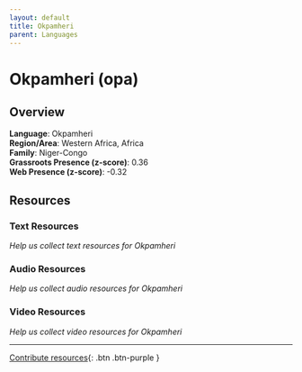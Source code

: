 ```yaml
---
layout: default
title: Okpamheri
parent: Languages
---
```


# Okpamheri (opa)

## Overview

**Language**: Okpamheri  
**Region/Area**: Western Africa, Africa  
**Family**: Niger-Congo  
**Grassroots Presence (z-score)**: 0.36  
**Web Presence (z-score)**: -0.32  

## Resources

### Text Resources
*Help us collect text resources for Okpamheri*

### Audio Resources
*Help us collect audio resources for Okpamheri*

### Video Resources
*Help us collect video resources for Okpamheri*

---

[Contribute resources](https://forms.office.com/e/1SfLJx3u1r){: .btn .btn-purple }

